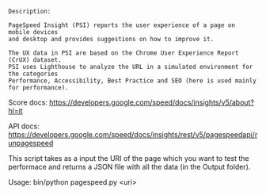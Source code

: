     Description:
    
    PageSpeed Insight (PSI) reports the user experience of a page on mobile devices
    and desktop and provides suggestions on how to improve it.

    The UX data in PSI are based on the Chrome User Experience Report (CrUX) dataset.
    PSI uses Lighthouse to analyze the URL in a simulated environment for the categories
    Performance, Accessibility, Best Practice and SEO (here is used mainly for performance).

Score docs: https://developers.google.com/speed/docs/insights/v5/about?hl=it

API docs: https://developers.google.com/speed/docs/insights/rest/v5/pagespeedapi/runpagespeed

This script takes as a input the URI of the page which you want to test the performace and
returns a JSON file with all the data (in the Output folder).

Usage: bin/python pagespeed.py \<uri\>
